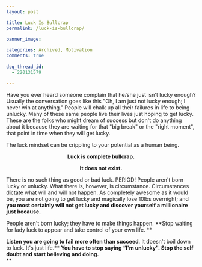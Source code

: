 ```yaml
---
layout: post

title: Luck Is Bullcrap
permalink: /luck-is-bullcrap/

banner_image:

categories: Archived, Motivation
comments: true
  
dsq_thread_id:
  - 220131579

---
```

Have you ever heard someone complain that he/she just isn't lucky enough? Usually the conversation goes like this "Oh, I am just not lucky enough; I never win at anything." People will chalk up all their failures in life to being unlucky. Many of these same people live their lives just hoping to get lucky.  These are the folks who might dream of success but don't do anything about it because they are waiting for that "big break" or the "right moment", that point in time when they will get lucky.

The luck mindset can be crippling to your potential as a human being.

<p style="text-align: center;">
  <strong>Luck is complete bullcrap.</strong>
</p>

<p style="text-align: center;">
  <strong> It does not exist.<br /> </strong>
</p>

There is no such thing as good or bad luck. PERIOD! People aren't born lucky or unlucky. What there is, however, is circumstance. Circumstances dictate what will and will not happen. As completely awesome as it would be, you are not going to get lucky and magically lose 10lbs overnight; and **you most certainly will not get lucky and discover yourself a millionaire just because.**

People aren't born lucky; they have to make things happen. **Stop waiting for lady luck to appear and take control of your own life. **

**Listen you are going to fail more often than succeed**. It doesn't boil down to luck. It's just life.** **You have to stop saying &#8220;I'm unlucky". Stop the self doubt and start believing and doing.**  
**